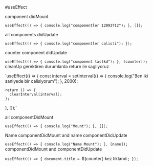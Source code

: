 #useEffect

component didMount

`useEffect(() => {
console.log("componentler 12093712");
}, []);`

all components didUpdate

`useEffect(() => {
console.log("componentler calisti");
});`

counter component didUpdate

`useEffect(() => {
console.log("component laslkd");
}, [counter]);
`
cleanUp gerektiren durumlarda return ile sagliyoruz

`useEffect(() => {
const interval = setInterval(() => {
console.log("Ben iki saniyede bir calisiyorum");
}, 2000);

    return () => {
      clearInterval(interval);
    };

}, []);`

all componentDidMount

`useEffect(() => {
console.log("Mount");
}, []);`

Name componentDidMount and name componentDidUpdate

`useEffect(() => {
console.log("Name Mount");
}, [name]);
`
componentDidMount and componentDidUpdate

`useEffect(() => {
document.title = `${counter} kez tiklandi`;
});
`
